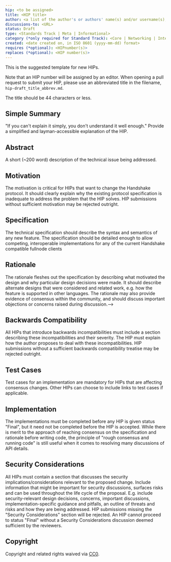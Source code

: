 ```yaml
---
hip: <to be assigned>
title: <HIP title>
author: <a list of the author's or authors' name(s) and/or username(s), or name(s) and email(s), e.g. (use with the parentheses or triangular brackets): FirstName LastName (@GitHubUsername), FirstName LastName <foo@bar.com>, FirstName (@GitHubUsername) and GitHubUsername (@GitHubUsername)>
discussions-to: <URL>
status: Draft
type: <Standards Track | Meta | Informational>
category (*only required for Standard Track): <Core | Networking | Interface | ERC>
created: <date created on, in ISO 8601 (yyyy-mm-dd) format>
requires (*optional): <HIPnumber(s)>
replaces (*optional): <HIP number(s)>
---
```


<!--You can leave these HTML comments in your merged HIP and delete the visible duplicate text guides, they will not appear and may be helpful to refer to if you edit it again. This is the suggested template for new HIPs. Note that an HIP number will be assigned by an editor. When opening a pull request to submit your HIP, please use an abbreviated title in the filename, `hip-draft_title_abbrev.md`. The title should be 44 characters or less.-->
This is the suggested template for new HIPs.

Note that an HIP number will be assigned by an editor. When opening a pull request to submit your HIP, please use an abbreviated title in the filename, `hip-draft_title_abbrev.md`.

The title should be 44 characters or less.

## Simple Summary
<!--"If you can't explain it simply, you don't understand it well enough." Provide a simplified and layman-accessible explanation of the HIP.-->
"If you can't explain it simply, you don't understand it well enough." Provide a simplified and layman-accessible explanation of the HIP.

## Abstract
<!--A short (~200 word) description of the technical issue being addressed.-->
A short (~200 word) description of the technical issue being addressed.

## Motivation
<!--The motivation is critical for HIPs that want to change the Ethereum protocol. It should clearly explain why the existing protocol specification is inadequate to address the problem that the HIP solves. HIP submissions without sufficient motivation may be rejected outright.-->
The motivation is critical for HIPs that want to change the Handshake protocol. It should clearly explain why the existing protocol specification is inadequate to address the problem that the HIP solves. HIP submissions without sufficient motivation may be rejected outright.

## Specification
<!--The technical specification should describe the syntax and semantics of any new feature. The specification should be detailed enough to allow competing, interoperable implementations for any of the current Handshake compatible fullnode clients-->
The technical specification should describe the syntax and semantics of any new feature. The specification should be detailed enough to allow competing, interoperable implementations for any of the current Handshake compatible fullnode clients

## Rationale
<!--The rationale fleshes out the specification by describing what motivated the design and why particular design decisions were made. It should describe alternate designs that were considered and related work, e.g. how the feature is supported in other languages. The rationale may also provide evidence of consensus within the community, and should discuss important objections or concerns raised during discussion.-->
The rationale fleshes out the specification by describing what motivated the design and why particular design decisions were made. It should describe alternate designs that were considered and related work, e.g. how the feature is supported in other languages. The rationale may also provide evidence of consensus within the community, and should discuss important objections or concerns raised during discussion.-->

## Backwards Compatibility
<!--All HIPs that introduce backwards incompatibilities must include a section describing these incompatibilities and their severity. The HIP must explain how the author proposes to deal with these incompatibilities. HIP submissions without a sufficient backwards compatibility treatise may be rejected outright.-->
All HIPs that introduce backwards incompatibilities must include a section describing these incompatibilities and their severity. The HIP must explain how the author proposes to deal with these incompatibilities. HIP submissions without a sufficient backwards compatibility treatise may be rejected outright.

## Test Cases
<!--Test cases for an implementation are mandatory for HIPs that are affecting consensus changes. Other HIPs can choose to include links to test cases if applicable.-->
Test cases for an implementation are mandatory for HIPs that are affecting consensus changes. Other HIPs can choose to include links to test cases if applicable.

## Implementation
<!--The implementations must be completed before any HIP is given status "Final", but it need not be completed before the HIP is accepted. While there is merit to the approach of reaching consensus on the specification and rationale before writing code, the principle of "rough consensus and running code" is still useful when it comes to resolving many discussions of API details.-->
The implementations must be completed before any HIP is given status "Final", but it need not be completed before the HIP is accepted. While there is merit to the approach of reaching consensus on the specification and rationale before writing code, the principle of "rough consensus and running code" is still useful when it comes to resolving many discussions of API details.

## Security Considerations
<!--All HIPs must contain a section that discusses the security implications/considerations relevant to the proposed change. Include information that might be important for security discussions, surfaces risks and can be used throughout the life cycle of the proposal. E.g. include security-relevant design decisions, concerns, important discussions, implementation-specific guidance and pitfalls, an outline of threats and risks and how they are being addressed. HIP submissions missing the "Security Considerations" section will be rejected. An HIP cannot proceed to status "Final" without a Security Considerations discussion deemed sufficient by the reviewers.-->
All HIPs must contain a section that discusses the security implications/considerations relevant to the proposed change. Include information that might be important for security discussions, surfaces risks and can be used throughout the life cycle of the proposal. E.g. include security-relevant design decisions, concerns, important discussions, implementation-specific guidance and pitfalls, an outline of threats and risks and how they are being addressed. HIP submissions missing the "Security Considerations" section will be rejected. An HIP cannot proceed to status "Final" without a Security Considerations discussion deemed sufficient by the reviewers.

## Copyright
Copyright and related rights waived via [CC0](https://creativecommons.org/publicdomain/zero/1.0/).

